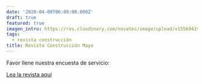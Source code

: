 ```yaml
---
date: '2020-04-09T06:00:00.000Z'
draft: true
featured: true
imagen_intro: https://res.cloudinary.com/novatec/image/upload/v1556941933/novatec.jpg
tags:
  - revista construcción
title: Revista Construcción Mayo
---
```





Favor llene nuestra encuesta de servicio:

[Lea la revista aquí](https://forms.gle/tFseZyo8fjM9tbkA8 "Encuesta de servicio")
